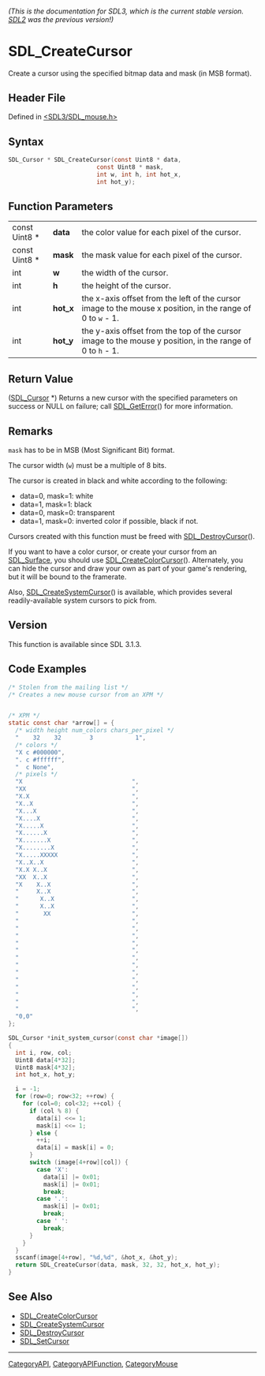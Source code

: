 ###### (This is the documentation for SDL3, which is the current stable version. [SDL2](https://wiki.libsdl.org/SDL2/) was the previous version!)
# SDL_CreateCursor

Create a cursor using the specified bitmap data and mask (in MSB format).

## Header File

Defined in [<SDL3/SDL_mouse.h>](https://github.com/libsdl-org/SDL/blob/main/include/SDL3/SDL_mouse.h)

## Syntax

```c
SDL_Cursor * SDL_CreateCursor(const Uint8 * data,
                         const Uint8 * mask,
                         int w, int h, int hot_x,
                         int hot_y);
```

## Function Parameters

|               |           |                                                                                                            |
| ------------- | --------- | ---------------------------------------------------------------------------------------------------------- |
| const Uint8 * | **data**  | the color value for each pixel of the cursor.                                                              |
| const Uint8 * | **mask**  | the mask value for each pixel of the cursor.                                                               |
| int           | **w**     | the width of the cursor.                                                                                   |
| int           | **h**     | the height of the cursor.                                                                                  |
| int           | **hot_x** | the x-axis offset from the left of the cursor image to the mouse x position, in the range of 0 to `w` - 1. |
| int           | **hot_y** | the y-axis offset from the top of the cursor image to the mouse y position, in the range of 0 to `h` - 1.  |

## Return Value

([SDL_Cursor](SDL_Cursor) *) Returns a new cursor with the specified
parameters on success or NULL on failure; call
[SDL_GetError](SDL_GetError)() for more information.

## Remarks

`mask` has to be in MSB (Most Significant Bit) format.

The cursor width (`w`) must be a multiple of 8 bits.

The cursor is created in black and white according to the following:

- data=0, mask=1: white
- data=1, mask=1: black
- data=0, mask=0: transparent
- data=1, mask=0: inverted color if possible, black if not.

Cursors created with this function must be freed with
[SDL_DestroyCursor](SDL_DestroyCursor)().

If you want to have a color cursor, or create your cursor from an
[SDL_Surface](SDL_Surface), you should use
[SDL_CreateColorCursor](SDL_CreateColorCursor)(). Alternately, you can hide
the cursor and draw your own as part of your game's rendering, but it will
be bound to the framerate.

Also, [SDL_CreateSystemCursor](SDL_CreateSystemCursor)() is available,
which provides several readily-available system cursors to pick from.

## Version

This function is available since SDL 3.1.3.

## Code Examples

```c
/* Stolen from the mailing list */
/* Creates a new mouse cursor from an XPM */


/* XPM */
static const char *arrow[] = {
  /* width height num_colors chars_per_pixel */
  "    32    32        3            1",
  /* colors */
  "X c #000000",
  ". c #ffffff",
  "  c None",
  /* pixels */
  "X                               ",
  "XX                              ",
  "X.X                             ",
  "X..X                            ",
  "X...X                           ",
  "X....X                          ",
  "X.....X                         ",
  "X......X                        ",
  "X.......X                       ",
  "X........X                      ",
  "X.....XXXXX                     ",
  "X..X..X                         ",
  "X.X X..X                        ",
  "XX  X..X                        ",
  "X    X..X                       ",
  "     X..X                       ",
  "      X..X                      ",
  "      X..X                      ",
  "       XX                       ",
  "                                ",
  "                                ",
  "                                ",
  "                                ",
  "                                ",
  "                                ",
  "                                ",
  "                                ",
  "                                ",
  "                                ",
  "                                ",
  "                                ",
  "                                ",
  "0,0"
};

SDL_Cursor *init_system_cursor(const char *image[])
{
  int i, row, col;
  Uint8 data[4*32];
  Uint8 mask[4*32];
  int hot_x, hot_y;

  i = -1;
  for (row=0; row<32; ++row) {
    for (col=0; col<32; ++col) {
      if (col % 8) {
        data[i] <<= 1;
        mask[i] <<= 1;
      } else {
        ++i;
        data[i] = mask[i] = 0;
      }
      switch (image[4+row][col]) {
        case 'X':
          data[i] |= 0x01;
          mask[i] |= 0x01;
          break;
        case '.':
          mask[i] |= 0x01;
          break;
        case ' ':
          break;
      }
    }
  }
  sscanf(image[4+row], "%d,%d", &hot_x, &hot_y);
  return SDL_CreateCursor(data, mask, 32, 32, hot_x, hot_y);
}
```

## See Also

- [SDL_CreateColorCursor](SDL_CreateColorCursor)
- [SDL_CreateSystemCursor](SDL_CreateSystemCursor)
- [SDL_DestroyCursor](SDL_DestroyCursor)
- [SDL_SetCursor](SDL_SetCursor)

----
[CategoryAPI](CategoryAPI), [CategoryAPIFunction](CategoryAPIFunction), [CategoryMouse](CategoryMouse)

